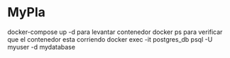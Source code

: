 # MyPla

docker-compose up -d para levantar contenedor
docker ps para verificar que el contenedor esta  corriendo
docker exec -it postgres_db psql -U myuser -d mydatabase

